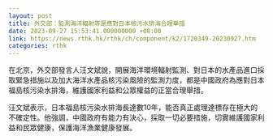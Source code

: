 ```yaml
---
layout: post
title: 外交部：監測海洋輻射等是應對日本核污水排海合理舉措
date: 2023-09-27 15:53:41.000000000 +08:00
link: https://news.rthk.hk/rthk/ch/component/k2/1720349-20230927.htm
categories: rthk
---
```


在北京，外交部發言人汪文斌說，開展海洋環境輻射監測、對日本的水產品進口採取緊急措施以及加大海洋水產品核污染風險的監測力度，都是中國政府為應對日本福島核污染水排海，維護國家利益和公眾權益的正當合理舉措。

汪文斌表示，日本福島核污染水排海長達數10年，能否真正處理達標存在極大的不確定性。他強調，中國政府有能力有決心，採取一切必要措施，切實維護國家利益和民眾健康，保護海洋漁業健康發展。
